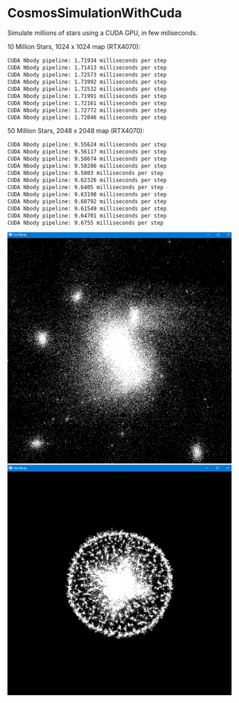 # CosmosSimulationWithCuda

Simulate millions of stars using a CUDA GPU, in few miliseconds.

10 Million Stars, 1024 x 1024 map (RTX4070):
```
CUDA Nbody pipeline: 1.71934 milliseconds per step
CUDA Nbody pipeline: 1.71413 milliseconds per step
CUDA Nbody pipeline: 1.72573 milliseconds per step
CUDA Nbody pipeline: 1.73992 milliseconds per step
CUDA Nbody pipeline: 1.72532 milliseconds per step
CUDA Nbody pipeline: 1.71991 milliseconds per step
CUDA Nbody pipeline: 1.72161 milliseconds per step
CUDA Nbody pipeline: 1.72772 milliseconds per step
CUDA Nbody pipeline: 1.72846 milliseconds per step
```
50 Million Stars, 2048 x 2048 map (RTX4070):
```
CUDA Nbody pipeline: 9.55624 milliseconds per step
CUDA Nbody pipeline: 9.56117 milliseconds per step
CUDA Nbody pipeline: 9.58674 milliseconds per step
CUDA Nbody pipeline: 9.58286 milliseconds per step
CUDA Nbody pipeline: 9.5803 milliseconds per step
CUDA Nbody pipeline: 9.62326 milliseconds per step
CUDA Nbody pipeline: 9.6405 milliseconds per step
CUDA Nbody pipeline: 9.63198 milliseconds per step
CUDA Nbody pipeline: 9.60792 milliseconds per step
CUDA Nbody pipeline: 9.61549 milliseconds per step
CUDA Nbody pipeline: 9.64701 milliseconds per step
CUDA Nbody pipeline: 9.6755 milliseconds per step
```
![test](/testa.png)
![test](/testb.png)

